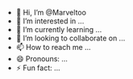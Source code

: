 - 👋 Hi, I’m @Marveltoo
- 👀 I’m interested in ...
- 🌱 I’m currently learning ...
- 💞️ I’m looking to collaborate on ...
- 📫 How to reach me ...
- 😄 Pronouns: ...
- ⚡ Fun fact: ...

<!---
Marveltoo/Marveltoo is a ✨ special ✨ repository because its `README.md` (this file) appears on your GitHub profile.
You can click the Preview link to take a look at your changes.
--->
